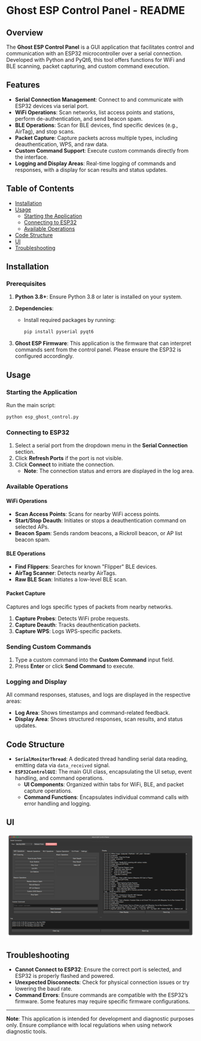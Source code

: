 # Ghost ESP Control Panel - README

## Overview

The **Ghost ESP Control Panel** is a GUI application that facilitates control and communication with an ESP32 microcontroller over a serial connection. Developed with Python and PyQt6, this tool offers functions for WiFi and BLE scanning, packet capturing, and custom command execution.

## Features

- **Serial Connection Management**: Connect to and communicate with ESP32 devices via serial port.
- **WiFi Operations**: Scan networks, list access points and stations, perform de-authentication, and send beacon spam.
- **BLE Operations**: Scan for BLE devices, find specific devices (e.g., AirTag), and stop scans.
- **Packet Capture**: Capture packets across multiple types, including deauthentication, WPS, and raw data.
- **Custom Command Support**: Execute custom commands directly from the interface.
- **Logging and Display Areas**: Real-time logging of commands and responses, with a display for scan results and status updates.

## Table of Contents

- [Installation](#installation)
- [Usage](#usage)
  - [Starting the Application](#starting-the-application)
  - [Connecting to ESP32](#connecting-to-esp32)
  - [Available Operations](#available-operations)
- [Code Structure](#code-structure)
- [UI](#ui)
- [Troubleshooting](#troubleshooting)

## Installation

### Prerequisites

1. **Python 3.8+**: Ensure Python 3.8 or later is installed on your system.
2. **Dependencies**:
   - Install required packages by running:
     ```bash
     pip install pyserial pyqt6
     ```

3. **Ghost ESP Firmware**: This application is the firmware that can interpret commands sent from the control panel. Please ensure the ESP32 is configured accordingly.

## Usage

### Starting the Application

Run the main script:

```bash
python esp_ghost_control.py
```

### Connecting to ESP32

1. Select a serial port from the dropdown menu in the **Serial Connection** section.
2. Click **Refresh Ports** if the port is not visible.
3. Click **Connect** to initiate the connection.
   - **Note**: The connection status and errors are displayed in the log area.

### Available Operations

#### WiFi Operations

- **Scan Access Points**: Scans for nearby WiFi access points.
- **Start/Stop Deauth**: Initiates or stops a deauthentication command on selected APs.
- **Beacon Spam**: Sends random beacons, a Rickroll beacon, or AP list beacon spam.

#### BLE Operations

- **Find Flippers**: Searches for known "Flipper" BLE devices.
- **AirTag Scanner**: Detects nearby AirTags.
- **Raw BLE Scan**: Initiates a low-level BLE scan.

#### Packet Capture

Captures and logs specific types of packets from nearby networks.

1. **Capture Probes**: Detects WiFi probe requests.
2. **Capture Deauth**: Tracks deauthentication packets.
3. **Capture WPS**: Logs WPS-specific packets.

### Sending Custom Commands

1. Type a custom command into the **Custom Command** input field.
2. Press **Enter** or click **Send Command** to execute.

### Logging and Display

All command responses, statuses, and logs are displayed in the respective areas:

- **Log Area**: Shows timestamps and command-related feedback.
- **Display Area**: Shows structured responses, scan results, and status updates.

## Code Structure

- **`SerialMonitorThread`**: A dedicated thread handling serial data reading, emitting data via `data_received` signal.
- **`ESP32ControlGUI`**: The main GUI class, encapsulating the UI setup, event handling, and command operations.
  - **UI Components**: Organized within tabs for WiFi, BLE, and packet capture operations.
  - **Command Functions**: Encapsulates individual command calls with error handling and logging.

## UI

![ui](01.png)

## Troubleshooting

- **Cannot Connect to ESP32**: Ensure the correct port is selected, and ESP32 is properly flashed and powered.
- **Unexpected Disconnects**: Check for physical connection issues or try lowering the baud rate.
- **Command Errors**: Ensure commands are compatible with the ESP32’s firmware. Some features may require specific firmware configurations.

---

**Note**: This application is intended for development and diagnostic purposes only. Ensure compliance with local regulations when using network diagnostic tools.
